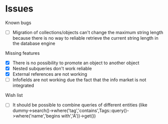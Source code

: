 # Issues

Known bugs
- [ ] Migration of collections/objects can't change the maximum string length because there is no way to reliable retrieve the current string length in the database engine

Missing features
- [X] There is no possibility to promote an object to another object
- [X] Nested subqueries don't work reliable
- [X] External references are not working
- [ ] Infofields are not working due the fact that the info market is not integrated

Wish list
- [ ] It should be possible to combine queries of different entities (like dummy->search()->where('tag','contains',Tags::query()->where('name','begins with','A'))->get())

